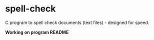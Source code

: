 # spell-check
C program to spell check documents (text files) - designed for speed.

**Working on program README**

